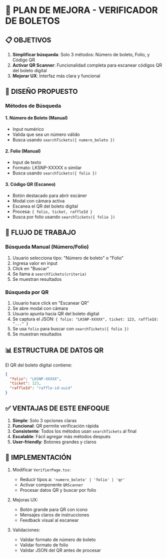 # 🎯 PLAN DE MEJORA - VERIFICADOR DE BOLETOS

## 📋 OBJETIVOS

1. **Simplificar búsqueda**: Solo 3 métodos: Número de boleto, Folio, y Código QR
2. **Activar QR Scanner**: Funcionalidad completa para escanear códigos QR del boleto digital
3. **Mejorar UX**: Interfaz más clara y funcional

## 🎨 DISEÑO PROPUESTO

### Métodos de Búsqueda

#### 1. **Número de Boleto** (Manual)
- Input numérico
- Valida que sea un número válido
- Busca usando `searchTickets({ numero_boleto })`

#### 2. **Folio** (Manual)
- Input de texto
- Formato: LKSNP-XXXXX o similar
- Busca usando `searchTickets({ folio })`

#### 3. **Código QR** (Escaneo)
- Botón destacado para abrir escáner
- Modal con cámara activa
- Escanea el QR del boleto digital
- Procesa: `{ folio, ticket, raffleId }`
- Busca por folio usando `searchTickets({ folio })`

## 🔄 FLUJO DE TRABAJO

### Búsqueda Manual (Número/Folio)
1. Usuario selecciona tipo: "Número de boleto" o "Folio"
2. Ingresa valor en input
3. Click en "Buscar"
4. Se llama a `searchTickets(criteria)`
5. Se muestran resultados

### Búsqueda por QR
1. Usuario hace click en "Escanear QR"
2. Se abre modal con cámara
3. Usuario apunta hacia QR del boleto digital
4. Se captura el JSON: `{ folio: "LKSNP-XXXXX", ticket: 123, raffleId: "..." }`
5. Se usa `folio` para buscar con `searchTickets({ folio })`
6. Se muestran resultados

## 📊 ESTRUCTURA DE DATOS QR

El QR del boleto digital contiene:
```json
{
  "folio": "LKSNP-XXXXX",
  "ticket": 123,
  "raffleId": "raffle-id-uuid"
}
```

## ✅ VENTAJAS DE ESTE ENFOQUE

1. **Simple**: Solo 3 opciones claras
2. **Funcional**: QR permite verificación rápida
3. **Consistente**: Todos los métodos usan `searchTickets` al final
4. **Escalable**: Fácil agregar más métodos después
5. **User-friendly**: Botones grandes y claros

## 🚀 IMPLEMENTACIÓN

1. Modificar `VerifierPage.tsx`:
   - Reducir tipos a: `'numero_boleto' | 'folio' | 'qr'`
   - Activar componente `QRScanner`
   - Procesar datos QR y buscar por folio
   
2. Mejoras UX:
   - Botón grande para QR con icono
   - Mensajes claros de instrucciones
   - Feedback visual al escanear

3. Validaciones:
   - Validar formato de número de boleto
   - Validar formato de folio
   - Validar JSON del QR antes de procesar

